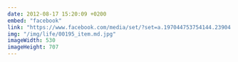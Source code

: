 ```yaml
---
date: 2012-08-17 15:20:09 +0200
embed: "facebook"
link: "https://www.facebook.com/media/set/?set=a.197044753754144.23904.192737880851498&type=3"
img: "/img/life/00195_item.md.jpg"
imageWidth: 530
imageHeight: 707
---
```

